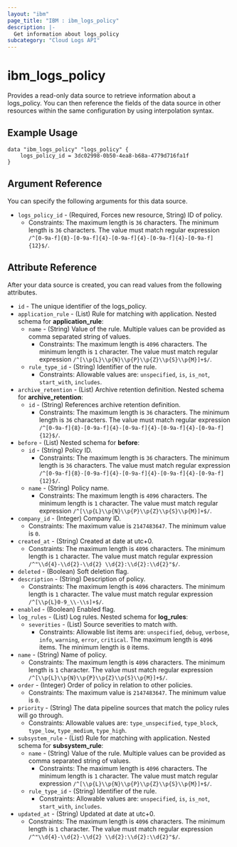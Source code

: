 ```yaml
---
layout: "ibm"
page_title: "IBM : ibm_logs_policy"
description: |-
  Get information about logs_policy
subcategory: "Cloud Logs API"
---
```


# ibm_logs_policy

Provides a read-only data source to retrieve information about a logs_policy. You can then reference the fields of the data source in other resources within the same configuration by using interpolation syntax.

## Example Usage

```hcl
data "ibm_logs_policy" "logs_policy" {
	logs_policy_id = 3dc02998-0b50-4ea8-b68a-4779d716fa1f
}
```

## Argument Reference

You can specify the following arguments for this data source.

* `logs_policy_id` - (Required, Forces new resource, String) ID of policy.
  * Constraints: The maximum length is `36` characters. The minimum length is `36` characters. The value must match regular expression `/^[0-9a-f]{8}-[0-9a-f]{4}-[0-9a-f]{4}-[0-9a-f]{4}-[0-9a-f]{12}$/`.

## Attribute Reference

After your data source is created, you can read values from the following attributes.

* `id` - The unique identifier of the logs_policy.
* `application_rule` - (List) Rule for matching with application.
Nested schema for **application_rule**:
	* `name` - (String) Value of the rule. Multiple values can be provided as comma separated string of values.
	  * Constraints: The maximum length is `4096` characters. The minimum length is `1` character. The value must match regular expression `/^[\\p{L}\\p{N}\\p{P}\\p{Z}\\p{S}\\p{M}]+$/`.
	* `rule_type_id` - (String) Identifier of the rule.
	  * Constraints: Allowable values are: `unspecified`, `is`, `is_not`, `start_with`, `includes`.
* `archive_retention` - (List) Archive retention definition.
Nested schema for **archive_retention**:
	* `id` - (String) References archive retention definition.
	  * Constraints: The maximum length is `36` characters. The minimum length is `36` characters. The value must match regular expression `/^[0-9a-f]{8}-[0-9a-f]{4}-[0-9a-f]{4}-[0-9a-f]{4}-[0-9a-f]{12}$/`.
* `before` - (List) 
Nested schema for **before**:
	* `id` - (String) Policy ID.
	  * Constraints: The maximum length is `36` characters. The minimum length is `36` characters. The value must match regular expression `/^[0-9a-f]{8}-[0-9a-f]{4}-[0-9a-f]{4}-[0-9a-f]{4}-[0-9a-f]{12}$/`.
	* `name` - (String) Policy name.
	  * Constraints: The maximum length is `4096` characters. The minimum length is `1` character. The value must match regular expression `/^[\\p{L}\\p{N}\\p{P}\\p{Z}\\p{S}\\p{M}]+$/`.
* `company_id` - (Integer) Company ID.
  * Constraints: The maximum value is `2147483647`. The minimum value is `0`.
* `created_at` - (String) Created at date at utc+0.
  * Constraints: The maximum length is `4096` characters. The minimum length is `1` character. The value must match regular expression `/^"\\d{4}-\\d{2}-\\d{2} \\d{2}:\\d{2}:\\d{2}"$/`.
* `deleted` - (Boolean) Soft deletion flag.
* `description` - (String) Description of policy.
  * Constraints: The maximum length is `4096` characters. The minimum length is `1` character. The value must match regular expression `/^[\\p{L}0-9_\\-\\s]+$/`.
* `enabled` - (Boolean) Enabled flag.
* `log_rules` - (List) Log rules.
Nested schema for **log_rules**:
	* `severities` - (List) Source severities to match with.
	  * Constraints: Allowable list items are: `unspecified`, `debug`, `verbose`, `info`, `warning`, `error`, `critical`. The maximum length is `4096` items. The minimum length is `0` items.
* `name` - (String) Name of policy.
  * Constraints: The maximum length is `4096` characters. The minimum length is `1` character. The value must match regular expression `/^[\\p{L}\\p{N}\\p{P}\\p{Z}\\p{S}\\p{M}]+$/`.
* `order` - (Integer) Order of policy in relation to other policies.
  * Constraints: The maximum value is `2147483647`. The minimum value is `0`.
* `priority` - (String) The data pipeline sources that match the policy rules will go through.
  * Constraints: Allowable values are: `type_unspecified`, `type_block`, `type_low`, `type_medium`, `type_high`.
* `subsystem_rule` - (List) Rule for matching with application.
Nested schema for **subsystem_rule**:
	* `name` - (String) Value of the rule. Multiple values can be provided as comma separated string of values.
	  * Constraints: The maximum length is `4096` characters. The minimum length is `1` character. The value must match regular expression `/^[\\p{L}\\p{N}\\p{P}\\p{Z}\\p{S}\\p{M}]+$/`.
	* `rule_type_id` - (String) Identifier of the rule.
	  * Constraints: Allowable values are: `unspecified`, `is`, `is_not`, `start_with`, `includes`.
* `updated_at` - (String) Updated at date at utc+0.
  * Constraints: The maximum length is `4096` characters. The minimum length is `1` character. The value must match regular expression `/^"\\d{4}-\\d{2}-\\d{2} \\d{2}:\\d{2}:\\d{2}"$/`.

